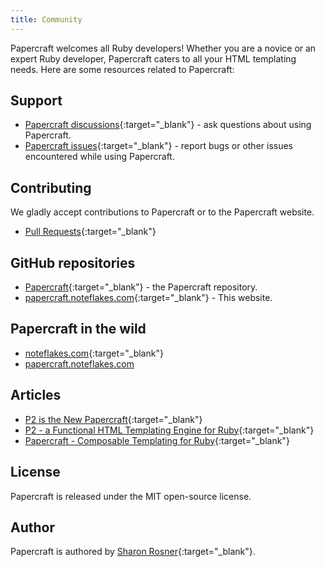```yaml
---
title: Community
---
```


Papercraft welcomes all Ruby developers! Whether you are a novice or an expert
Ruby developer, Papercraft caters to all your HTML templating needs. Here are
some resources related to Papercraft:

## Support

- [Papercraft
  discussions](https://github.com/digital-fabric/papercraft/discussions){:target="_blank"} - ask questions about using Papercraft.
- [Papercraft
  issues](https://github.com/digital-fabric/papercraft/issues){:target="_blank"} - report bugs or other issues encountered while using Papercraft.

## Contributing

We gladly accept contributions to Papercraft or to the Papercraft website.

- [Pull
  Requests](https://github.com/digital-fabric/papercraft/pulls){:target="_blank"}

## GitHub repositories

- [Papercraft](https://github.com/digital-fabric/papercraft){:target="_blank"} -
  the Papercraft repository.
- [papercraft.noteflakes.com](https://github.com/noteflakes/noteflakes.com/tree/main/sites/papercraft.noteflakes.com){:target="_blank"} - This website.

## Papercraft in the wild

- [noteflakes.com](https://noteflakes.com){:target="_blank"}
- [papercraft.noteflakes.com](https://papercraft.noteflakes.com)

## Articles

- [P2 is the New Papercraft](https://noteflakes.com/articles/2025-09-12-p2-papercraft){:target="_blank"}
- [P2 - a Functional HTML Templating Engine for Ruby](https://noteflakes.com/articles/2025-08-07-introducing-p2){:target="_blank"}
- [Papercraft - Composable Templating for Ruby](https://noteflakes.com/articles/2022-02-04-papercraft){:target="_blank"}

## License

Papercraft is released under the MIT open-source license.

## Author

Papercraft is authored by [Sharon Rosner](https://noteflakes.com){:target="_blank"}.
